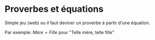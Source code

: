 # Proverbes et équations
Simple jeu (web) ou il faut deviner un proverbe à partir d'une équation.

Par exemple: $Mère = Fille$ pour "Telle mère, telle fille"
